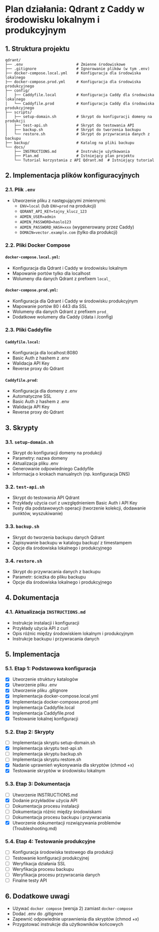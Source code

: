 # Plan działania: Qdrant z Caddy w środowisku lokalnym i produkcyjnym

## 1. Struktura projektu

```
qdrant/
├── .env                        # Zmienne środowiskowe
├── .gitignore                  # Ignorowanie plików (w tym .env)
├── docker-compose.local.yml    # Konfiguracja dla środowiska lokalnego
├── docker-compose.prod.yml     # Konfiguracja dla środowiska produkcyjnego
├── config/
│   ├── Caddyfile.local         # Konfiguracja Caddy dla środowiska lokalnego
│   └── Caddyfile.prod          # Konfiguracja Caddy dla środowiska produkcyjnego
├── scripts/
│   ├── setup-domain.sh         # Skrypt do konfiguracji domeny na produkcji
│   ├── test-api.sh             # Skrypt do testowania API
│   ├── backup.sh               # Skrypt do tworzenia backupu
│   └── restore.sh              # Skrypt do przywracania danych z backupu
├── backup/                     # Katalog na pliki backupu
└── docs/
    ├── INSTRUCTIONS.md         # Instrukcje użytkowania
    ├── Plan.md                 # Istniejący plan projektu
    └── Tutorial korzystania z API Qdrant.md  # Istniejący tutorial
```

## 2. Implementacja plików konfiguracyjnych

### 2.1. Plik `.env`
- Utworzenie pliku z następującymi zmiennymi:
  - `ENV=local` (lub `ENV=prod` na produkcji)
  - `QDRANT_API_KEY=tajny_klucz_123`
  - `ADMIN_USER=admin`
  - `ADMIN_PASSWORD=haslo123`
  - `ADMIN_PASSWORD_HASH=xxx` (wygenerowany przez Caddy)
  - `DOMAIN=vector.example.com` (tylko dla produkcji)

### 2.2. Pliki Docker Compose

#### `docker-compose.local.yml`:
- Konfiguracja dla Qdrant i Caddy w środowisku lokalnym
- Mapowanie portów tylko dla localhost
- Wolumeny dla danych Qdrant z prefixem `local_`

#### `docker-compose.prod.yml`:
- Konfiguracja dla Qdrant i Caddy w środowisku produkcyjnym
- Mapowanie portów 80 i 443 dla SSL
- Wolumeny dla danych Qdrant z prefixem `prod_`
- Dodatkowe wolumeny dla Caddy (/data i /config)

### 2.3. Pliki Caddyfile

#### `Caddyfile.local`:
- Konfiguracja dla localhost:8080
- Basic Auth z hashem z .env
- Walidacja API Key
- Reverse proxy do Qdrant

#### `Caddyfile.prod`:
- Konfiguracja dla domeny z .env
- Automatyczne SSL
- Basic Auth z hashem z .env
- Walidacja API Key
- Reverse proxy do Qdrant

## 3. Skrypty

### 3.1. `setup-domain.sh`
- Skrypt do konfiguracji domeny na produkcji
- Parametry: nazwa domeny
- Aktualizacja pliku .env
- Generowanie odpowiedniego Caddyfile
- Informacja o krokach manualnych (np. konfiguracja DNS)

### 3.2. `test-api.sh`
- Skrypt do testowania API Qdrant
- Przykłady użycia curl z uwzględnieniem Basic Auth i API Key
- Testy dla podstawowych operacji (tworzenie kolekcji, dodawanie punktów, wyszukiwanie)

### 3.3. `backup.sh`
- Skrypt do tworzenia backupu danych Qdrant
- Zapisywanie backupu w katalogu backup/ z timestampem
- Opcje dla środowiska lokalnego i produkcyjnego

### 3.4. `restore.sh`
- Skrypt do przywracania danych z backupu
- Parametr: ścieżka do pliku backupu
- Opcje dla środowiska lokalnego i produkcyjnego

## 4. Dokumentacja

### 4.1. Aktualizacja `INSTRUCTIONS.md`
- Instrukcje instalacji i konfiguracji
- Przykłady użycia API z curl
- Opis różnic między środowiskiem lokalnym i produkcyjnym
- Instrukcje backupu i przywracania danych

## 5. Implementacja

### 5.1. Etap 1: Podstawowa konfiguracja
- [x] Utworzenie struktury katalogów
- [x] Utworzenie pliku .env
- [x] Utworzenie pliku .gitignore
- [x] Implementacja docker-compose.local.yml
- [x] Implementacja docker-compose.prod.yml
- [x] Implementacja Caddyfile.local
- [x] Implementacja Caddyfile.prod
- [x] Testowanie lokalnej konfiguracji

### 5.2. Etap 2: Skrypty
- [ ] Implementacja skryptu setup-domain.sh
- [x] Implementacja skryptu test-api.sh
- [ ] Implementacja skryptu backup.sh
- [ ] Implementacja skryptu restore.sh
- [x] Nadanie uprawnień wykonywania dla skryptów (chmod +x)
- [x] Testowanie skryptów w środowisku lokalnym

### 5.3. Etap 3: Dokumentacja
- [ ] Utworzenie INSTRUCTIONS.md
- [x] Dodanie przykładów użycia API
- [ ] Dokumentacja procesu instalacji
- [ ] Dokumentacja różnic między środowiskami
- [ ] Dokumentacja procesu backupu i przywracania
- [x] Utworzenie dokumentacji rozwiązywania problemów (Troubleshooting.md)

### 5.4. Etap 4: Testowanie produkcyjne
- [ ] Konfiguracja środowiska testowego dla produkcji
- [ ] Testowanie konfiguracji produkcyjnej
- [ ] Weryfikacja działania SSL
- [ ] Weryfikacja procesu backupu
- [ ] Weryfikacja procesu przywracania danych
- [ ] Finalne testy API

## 6. Dodatkowe uwagi

- Używać `docker compose` (wersja 2) zamiast `docker-compose`
- Dodać .env do .gitignore
- Zapewnić odpowiednie uprawnienia dla skryptów (chmod +x)
- Przygotować instrukcje dla użytkowników końcowych
